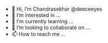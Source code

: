 - 👋 Hi, I’m Chandrasekhar @deeceeyes
- 👀 I’m interested in ...
- 🌱 I’m currently learning ...
- 💞️ I’m looking to collaborate on ...
- 📫 How to reach me ...

<!---
deeceeyes/deeceeyes is a ✨ special ✨ repository because its `README.md` (this file) appears on your GitHub profile.
You can click the Preview link to take a look at your changes.
--->
